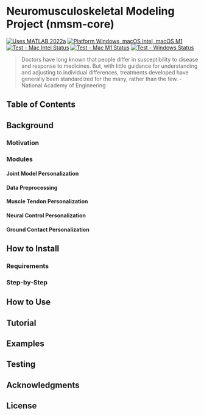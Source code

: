 
# Neuromusculoskeletal Modeling Project (nmsm-core)
[![Uses MATLAB 2022a](https://img.shields.io/badge/MATLAB-2022a-red)](https://www.mathworks.com/products/matlab.html)
[![Platform Windows, macOS Intel, macOS M1](https://img.shields.io/badge/platform-Windows%20|%20macOS%20Intel%20|%20macOS%20M1-lightgrey)](#requirements)
[![Test - Mac Intel Status](https://github.com/rcnl-org/nmsm-core/actions/workflows/matlab_tests_self_mac_intel.yml/badge.svg)](#testing)
[![Test - Mac M1 Status](https://github.com/rcnl-org/nmsm-core/actions/workflows/matlab_tests_self_mac_m1.yml/badge.svg)](#testing)
[![Test - Windows Status](https://github.com/rcnl-org/nmsm-core/actions/workflows/matlab_tests_self_windows.yml/badge.svg)](#testing)

> Doctors have long known that people differ in susceptibility to disease and response to medicines. But, with little guidance for understanding and adjusting to individual differences, treatments developed have generally been standardized for the many, rather than the few. - National Academy of Engineering

## Table of Contents

## Background

### Motivation

### Modules
#### Joint Model Personalization
#### Data Preprocessing
#### Muscle Tendon Personalization
#### Neural Control Personalization
#### Ground Contact Personalization

## How to Install

### Requirements

### Step-by-Step

## How to Use

## Tutorial

## Examples

## Testing

## Acknowledgments

## License

